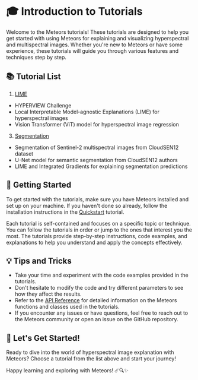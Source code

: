 # 🎓 Introduction to Tutorials

Welcome to the Meteors tutorials! These tutorials are designed to help you get started with using Meteors for explaining and visualizing hyperspectral and multispectral images. Whether you're new to Meteors or have some experience, these tutorials will guide you through various features and techniques step by step.

## 📚 Tutorial List

1. [LIME](lime.md)

- HYPERVIEW Challenge
- Local Interpretable Model-agnostic Explanations (LIME) for hyperspectral images
- Vision Transformer (ViT) model for hyperspectral image regression

3. [Segmentation](segmentation.md)

- Segmentation of Sentinel-2 multispectral images from CloudSEN12 dataset
- U-Net model for semantic segmentation from CloudSEN12 authors
- LIME and Integrated Gradients for explaining segmentation predictions

## 🚀 Getting Started

To get started with the tutorials, make sure you have Meteors installed and set up on your machine. If you haven't done so already, follow the installation instructions in the [Quickstart](../quickstart.md) tutorial.

Each tutorial is self-contained and focuses on a specific topic or technique. You can follow the tutorials in order or jump to the ones that interest you the most. The tutorials provide step-by-step instructions, code examples, and explanations to help you understand and apply the concepts effectively.

## 💡 Tips and Tricks

- Take your time and experiment with the code examples provided in the tutorials.
- Don't hesitate to modify the code and try different parameters to see how they affect the results.
- Refer to the [API Reference](../reference.md) for detailed information on the Meteors functions and classes used in the tutorials.
- If you encounter any issues or have questions, feel free to reach out to the Meteors community or open an issue on the GitHub repository.

## 🎉 Let's Get Started!

Ready to dive into the world of hyperspectral image explanation with Meteors? Choose a tutorial from the list above and start your journey!

Happy learning and exploring with Meteors! ☄️🔍✨

